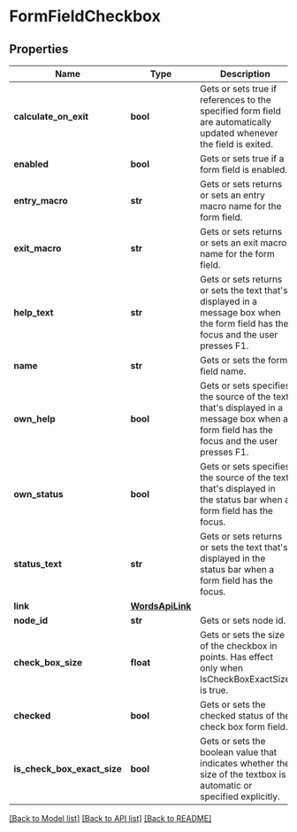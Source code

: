 # FormFieldCheckbox

## Properties
Name | Type | Description | Notes
------------ | ------------- | ------------- | -------------
**calculate_on_exit** | **bool** | Gets or sets true if references to the specified form field are automatically updated whenever the field is exited. | [optional] 
**enabled** | **bool** | Gets or sets true if a form field is enabled. | [optional] 
**entry_macro** | **str** | Gets or sets returns or sets an entry macro name for the form field. | [optional] 
**exit_macro** | **str** | Gets or sets returns or sets an exit macro name for the form field. | [optional] 
**help_text** | **str** | Gets or sets returns or sets the text that&#x27;s displayed in a message box when the form field has the focus and the user presses F1. | [optional] 
**name** | **str** | Gets or sets the form field name. | [optional] 
**own_help** | **bool** | Gets or sets specifies the source of the text that&#x27;s displayed in a message box when a form field has the focus and the user presses F1. | [optional] 
**own_status** | **bool** | Gets or sets specifies the source of the text that&#x27;s displayed in the status bar when a form field has the focus. | [optional] 
**status_text** | **str** | Gets or sets returns or sets the text that&#x27;s displayed in the status bar when a form field has the focus. | [optional] 
**link** | [**WordsApiLink**](WordsApiLink.md) |  | [optional] 
**node_id** | **str** | Gets or sets node id. | [optional] 
**check_box_size** | **float** | Gets or sets the size of the checkbox in points. Has effect only when IsCheckBoxExactSize is true. | [optional] 
**checked** | **bool** | Gets or sets the checked status of the check box form field. | [optional] 
**is_check_box_exact_size** | **bool** | Gets or sets the boolean value that indicates whether the size of the textbox is automatic or specified explicitly. | [optional] 

[[Back to Model list]](../README.md#documentation-for-models) [[Back to API list]](../README.md#documentation-for-api-endpoints) [[Back to README]](../README.md)

